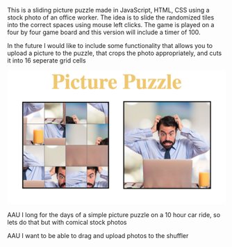 
This is a sliding picture puzzle made in JavaScript, HTML, CSS using a stock photo of an office worker. The idea is to slide the randomized tiles into the correct spaces using mouse left clicks. The game is played on a four by four game board and this version will include a timer of 100. 

In the future I would like to include some functionality that allows you to upload a picture to the puzzle, that crops the photo appropriately, and cuts it into 16 seperate grid cells

![alt text](pictures/ScreenShot.png "picture puzzle Wireframe/ screentshot")

AAU I long for the days of a simple picture puzzle on a 10 hour car ride, so lets do that but with comical stock photos

AAU I want to be able to drag and upload photos to the shuffler